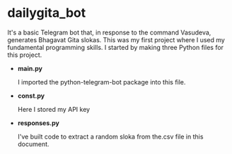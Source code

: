 # dailygita_bot
It's a basic Telegram bot that, in response to the command Vasudeva, generates Bhagavat Gita slokas.
This was my first project where I used my fundamental programming skills.
I started by making three Python files for this project.
- **main.py**

    I imported the python-telegram-bot package into this file.
    
- **const.py**

    Here I stored my API key 
    
- **responses.py**

    I've built code to extract a random sloka from the.csv file in this document.
